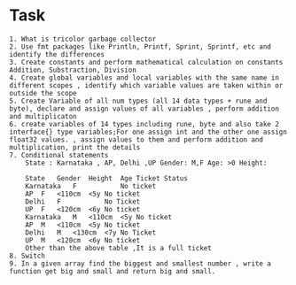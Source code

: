 # Task

    1. What is tricolor garbage collector
    2. Use fmt packages like Println, Printf, Sprint, Sprintf, etc and identify the differences
    3. Create constants and perform mathematical calculation on constants  Addition, Substraction, Division
    4. Create global variables and local variables with the same name in different scopes , identify which variable values are taken within or outside the scope
    5. Create Variable of all num types (all 14 data types + rune and byte), declare and assign values of all variables , perform addition and multiplicaton
    6. create variables of 14 types including rune, byte and also take 2 interface{} type variables;For one assign int and the other one assign float32 values. , assign values to them and perform addition and multiplication, print the details
    7. Conditional statements 
        State : Karnataka , AP, Delhi ,UP Gender: M,F Age: >0 Height:

        State	Gender	Height	Age	Ticket Status
        Karnataka	F			No ticket
        AP	F	<110cm	<5y	No ticket
        Delhi	F			No Ticket
        UP	F	<120cm	<6y	No ticket
        Karnataka	M	<110cm	<5y	No ticket
        AP	M	<110cm	<5y	No ticket
        Delhi	M	<130cm	<7y	No Ticket
        UP	M	<120cm	<6y	No ticket
        Other than the above table ,It is a full ticket	
    8. Switch 
    9. In a given array find the biggest and smallest number , write a function get big and small and return big and small.
    
